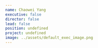 ```yaml
---
name: Chaowei Yang
executive: false
director: false
lead: false
position: undefined
project: undefined
image: ../assets/default_exec_image.png
---
```

